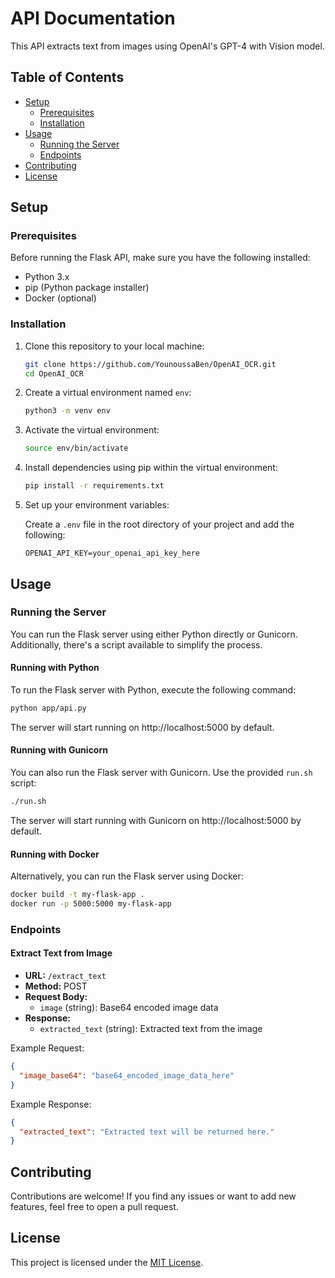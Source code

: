 # API Documentation

This API extracts text from images using OpenAI's GPT-4 with Vision model.

## Table of Contents

- [Setup](#setup)
  - [Prerequisites](#prerequisites)
  - [Installation](#installation)
- [Usage](#usage)
  - [Running the Server](#running-the-server)
  - [Endpoints](#endpoints)
- [Contributing](#contributing)
- [License](#license)

## Setup

### Prerequisites

Before running the Flask API, make sure you have the following installed:

- Python 3.x
- pip (Python package installer)
- Docker (optional)

### Installation

1. Clone this repository to your local machine:

   ```bash
   git clone https://github.com/YounoussaBen/OpenAI_OCR.git
   cd OpenAI_OCR
   ```

2. Create a virtual environment named `env`:

   ```bash
   python3 -m venv env
   ```

3. Activate the virtual environment:

   ```bash
   source env/bin/activate
   ```

4. Install dependencies using pip within the virtual environment:

   ```bash
   pip install -r requirements.txt
   ```

5. Set up your environment variables:

   Create a `.env` file in the root directory of your project and add the following:

   ```
   OPENAI_API_KEY=your_openai_api_key_here
   ```

## Usage

### Running the Server

You can run the Flask server using either Python directly or Gunicorn. Additionally, there's a script available to simplify the process.

#### Running with Python

To run the Flask server with Python, execute the following command:

```bash
python app/api.py
```

The server will start running on http://localhost:5000 by default.

#### Running with Gunicorn

You can also run the Flask server with Gunicorn. Use the provided `run.sh` script:

```bash
./run.sh
```

The server will start running with Gunicorn on http://localhost:5000 by default.

#### Running with Docker

Alternatively, you can run the Flask server using Docker:

```bash
docker build -t my-flask-app .
docker run -p 5000:5000 my-flask-app
```

### Endpoints

#### Extract Text from Image

- **URL:** `/extract_text`
- **Method:** POST
- **Request Body:**
  - `image` (string): Base64 encoded image data
- **Response:**
  - `extracted_text` (string): Extracted text from the image

Example Request:

```json
{
  "image_base64": "base64_encoded_image_data_here"
}
```

Example Response:

```json
{
  "extracted_text": "Extracted text will be returned here."
}
```

## Contributing

Contributions are welcome! If you find any issues or want to add new features, feel free to open a pull request.

## License

This project is licensed under the [MIT License](LICENSE).
```
